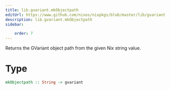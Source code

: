 ```yaml
---
title: lib.gvariant.mkObjectpath
editUrl: https://www.github.com/nixos/nixpkgs/blob/master/lib/gvariant.nix#L289C18
description: lib.gvariant.mkObjectpath
sidebar:

    order: 7
---
```


Returns the GVariant object path from the given Nix string value.

# Type

```haskell
mkObjectpath :: String -> gvariant
```



